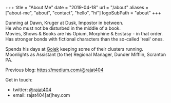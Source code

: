 +++
title = "About Me"
date = "2019-04-18"
url = "/about"
aliases = ["about-me", "about", "contact", "hello", "hi"]
logoSubPath = "about"
+++

Dunning at Dawn, Kruger at Dusk, Impostor in between. \
He who must not be disturbed in the middle of a book. \
Movies, Shows & Books are his Opium, Morphine & Ecstasy - in that order. \
Has stronger bonds with fictional characters than the so-called 'real' ones.


Spends his days at [Gojek](http://gojek.io) keeping some of their clusters running. \
Moonlights as Assistant (to the) Regional Manager, Dunder Mifflin, Scranton PA.

Previous blog: https://medium.com/@rajat404

Get in touch:
- twitter: [@rajat404](https://twitter.com/rajat404)
- email: rajat404[at]hey.com

